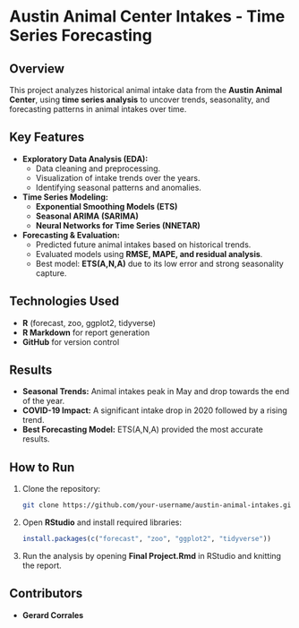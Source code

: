 # Austin Animal Center Intakes - Time Series Forecasting

## Overview
This project analyzes historical animal intake data from the **Austin Animal Center**, using **time series analysis** to uncover trends, seasonality, and forecasting patterns in animal intakes over time.

## Key Features
- **Exploratory Data Analysis (EDA):**
  - Data cleaning and preprocessing.
  - Visualization of intake trends over the years.
  - Identifying seasonal patterns and anomalies.
- **Time Series Modeling:**
  - **Exponential Smoothing Models (ETS)**
  - **Seasonal ARIMA (SARIMA)**
  - **Neural Networks for Time Series (NNETAR)**
- **Forecasting & Evaluation:**
  - Predicted future animal intakes based on historical trends.
  - Evaluated models using **RMSE, MAPE, and residual analysis**.
  - Best model: **ETS(A,N,A)** due to its low error and strong seasonality capture.

## Technologies Used
- **R** (forecast, zoo, ggplot2, tidyverse)
- **R Markdown** for report generation
- **GitHub** for version control

## Results
- **Seasonal Trends:** Animal intakes peak in May and drop towards the end of the year.
- **COVID-19 Impact:** A significant intake drop in 2020 followed by a rising trend.
- **Best Forecasting Model:** ETS(A,N,A) provided the most accurate results.

## How to Run
1. Clone the repository:
   ```bash
   git clone https://github.com/your-username/austin-animal-intakes.git
   ```
2. Open **RStudio** and install required libraries:
   ```r
   install.packages(c("forecast", "zoo", "ggplot2", "tidyverse"))
   ```
3. Run the analysis by opening **Final Project.Rmd** in RStudio and knitting the report.

## Contributors
- **Gerard Corrales**

